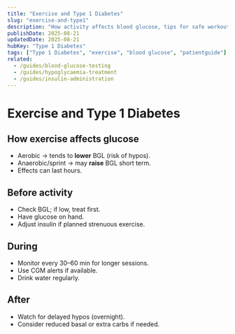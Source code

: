 ```yaml
---
title: "Exercise and Type 1 Diabetes"
slug: "exercise-and-type1"
description: "How activity affects blood glucose, tips for safe workouts, and managing hypos during exercise."
publishDate: 2025-08-21
updatedDate: 2025-08-21
hubKey: "Type 1 Diabetes"
tags: ["Type 1 Diabetes", "exercise", "blood glucose", "patientguide"]
related:
  - /guides/blood-glucose-testing
  - /guides/hypoglycaemia-treatment
  - /guides/insulin-administration
---
```


# Exercise and Type 1 Diabetes

## How exercise affects glucose
- Aerobic → tends to **lower** BGL (risk of hypos).  
- Anaerobic/sprint → may **raise** BGL short term.  
- Effects can last hours.

## Before activity
- Check BGL; if low, treat first.  
- Have glucose on hand.  
- Adjust insulin if planned strenuous exercise.

## During
- Monitor every 30–60 min for longer sessions.  
- Use CGM alerts if available.  
- Drink water regularly.

## After
- Watch for delayed hypos (overnight).  
- Consider reduced basal or extra carbs if needed.
